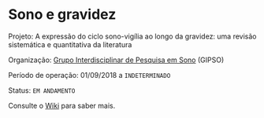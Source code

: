 # Sono e gravidez

Projeto: A expressão do ciclo sono-vigília ao longo da gravidez:  uma revisão sistemática e quantitativa da literatura

Organização: [Grupo Interdisciplinar de Pesquisa em Sono](http://www.each.usp.br/gipso/) (GIPSO)

Período de operação: 01/09/2018 a `INDETERMINADO`

Status: `EM ANDAMENTO`

Consulte o [Wiki](https://github.com/gipsousp/sono_e_gravidez/wiki) para saber mais.

